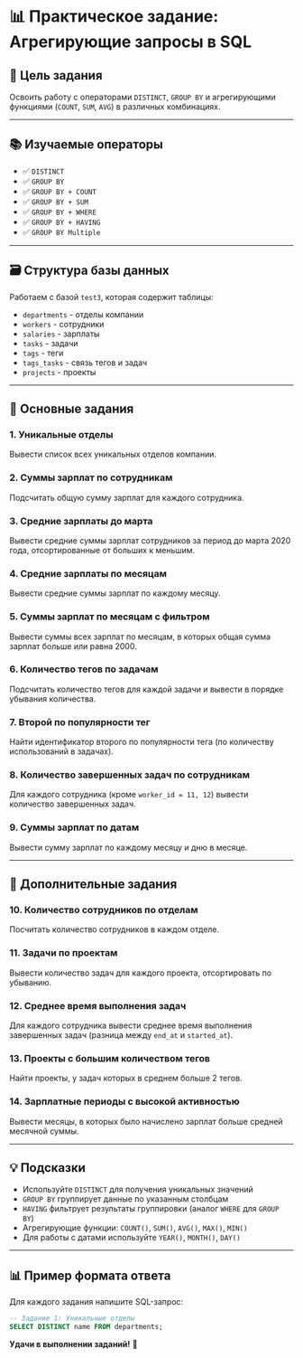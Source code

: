 ﻿# 📊 Практическое задание: Агрегирующие запросы в SQL

## 🎯 Цель задания
Освоить работу с операторами `DISTINCT`, `GROUP BY` и агрегирующими функциями (`COUNT`, `SUM`, `AVG`) в различных комбинациях.

---

## 📚 Изучаемые операторы
- ✅ `DISTINCT`
- ✅ `GROUP BY` 
- ✅ `GROUP BY + COUNT`
- ✅ `GROUP BY + SUM`
- ✅ `GROUP BY + WHERE`
- ✅ `GROUP BY + HAVING`
- ✅ `GROUP BY Multiple`

---

## 🗃️ Структура базы данных
Работаем с базой `test3`, которая содержит таблицы:
- `departments` - отделы компании
- `workers` - сотрудники
- `salaries` - зарплаты
- `tasks` - задачи
- `tags` - теги
- `tags_tasks` - связь тегов и задач
- `projects` - проекты

---

## 📝 Основные задания

### 1. Уникальные отделы
Вывести список всех уникальных отделов компании.

### 2. Суммы зарплат по сотрудникам
Подсчитать общую сумму зарплат для каждого сотрудника.

### 3. Средние зарплаты до марта
Вывести средние суммы зарплат сотрудников за период до марта 2020 года, отсортированные от больших к меньшим.

### 4. Средние зарплаты по месяцам
Вывести средние суммы зарплат по каждому месяцу.

### 5. Суммы зарплат по месяцам с фильтром
Вывести суммы всех зарплат по месяцам, в которых общая сумма зарплат больше или равна 2000.

### 6. Количество тегов по задачам
Подсчитать количество тегов для каждой задачи и вывести в порядке убывания количества.

### 7. Второй по популярности тег
Найти идентификатор второго по популярности тега (по количеству использований в задачах).

### 8. Количество завершенных задач по сотрудникам
Для каждого сотрудника (кроме `worker_id = 11, 12`) вывести количество завершенных задач.

### 9. Суммы зарплат по датам
Вывести сумму зарплат по каждому месяцу и дню в месяце.

---

## 🧠 Дополнительные задания

### 10. Количество сотрудников по отделам
Посчитать количество сотрудников в каждом отделе.

### 11. Задачи по проектам
Вывести количество задач для каждого проекта, отсортировать по убыванию.

### 12. Среднее время выполнения задач
Для каждого сотрудника вывести среднее время выполнения завершенных задач (разница между `end_at` и `started_at`).

### 13. Проекты с большим количеством тегов
Найти проекты, у задач которых в среднем больше 2 тегов.

### 14. Зарплатные периоды с высокой активностью
Вывести месяцы, в которых было начислено зарплат больше средней месячной суммы.

---

## 💡 Подсказки

- Используйте `DISTINCT` для получения уникальных значений
- `GROUP BY` группирует данные по указанным столбцам
- `HAVING` фильтрует результаты группировки (аналог `WHERE` для `GROUP BY`)
- Агрегирующие функции: `COUNT()`, `SUM()`, `AVG()`, `MAX()`, `MIN()`
- Для работы с датами используйте `YEAR()`, `MONTH()`, `DAY()`

---

## 📊 Пример формата ответа

Для каждого задания напишите SQL-запрос:

```sql
-- Задание 1: Уникальные отделы
SELECT DISTINCT name FROM departments;
```

**Удачи в выполнении заданий!** 🚀
